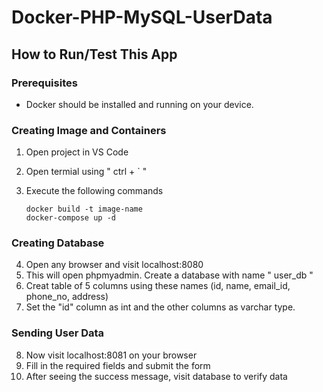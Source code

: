 # Docker-PHP-MySQL-UserData

## How to Run/Test This App

### Prerequisites
- Docker should be installed and running on your device.

### Creating Image and Containers
1. Open project in VS Code
2. Open termial using " ctrl + ` "
3. Execute the following commands
   
   ```
   docker build -t image-name
   docker-compose up -d
   ```

###  Creating Database
4. Open any browser and visit localhost:8080
5. This will open phpmyadmin. Create a database with name " user_db "
6. Creat table of 5 columns using these names (id, name, email_id, phone_no, address)
7. Set the "id" column as int and the other columns as varchar type.

### Sending User Data
8. Now visit localhost:8081 on your browser
9. Fill in the required fields and submit the form
10. After seeing the success message, visit database to verify data
